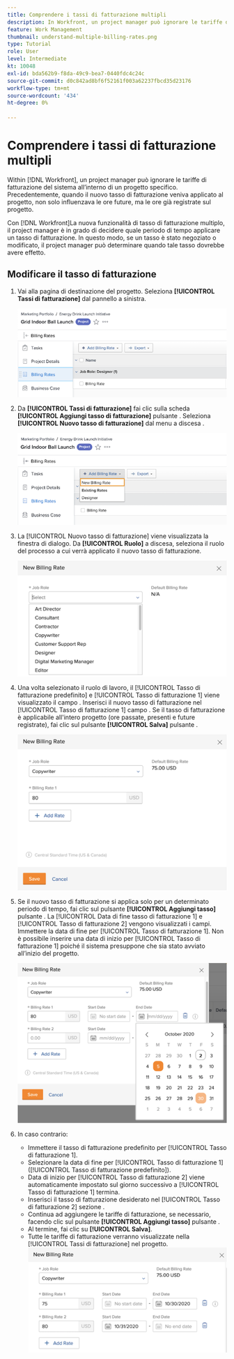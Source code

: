 ```yaml
---
title: Comprendere i tassi di fatturazione multipli
description: In Workfront, un project manager può ignorare le tariffe di fatturazione del sistema all'interno di un progetto specifico.
feature: Work Management
thumbnail: understand-multiple-billing-rates.png
type: Tutorial
role: User
level: Intermediate
kt: 10048
exl-id: bda562b9-f8da-49c9-bea7-0440fdc4c24c
source-git-commit: d0c842ad8bf6f52161f003a62237fbcd35d23176
workflow-type: tm+mt
source-wordcount: '434'
ht-degree: 0%

---
```


# Comprendere i tassi di fatturazione multipli

Within [!DNL Workfront], un project manager può ignorare le tariffe di fatturazione del sistema all’interno di un progetto specifico. Precedentemente, quando il nuovo tasso di fatturazione veniva applicato al progetto, non solo influenzava le ore future, ma le ore già registrate sul progetto.

Con [!DNL Workfront]La nuova funzionalità di tasso di fatturazione multiplo, il project manager è in grado di decidere quale periodo di tempo applicare un tasso di fatturazione. In questo modo, se un tasso è stato negoziato o modificato, il project manager può determinare quando tale tasso dovrebbe avere effetto.

## Modificare il tasso di fatturazione

1. Vai alla pagina di destinazione del progetto. Seleziona **[!UICONTROL Tassi di fatturazione]** dal pannello a sinistra.

   ![Immagine di selezione [!UICONTROL Tassi di fatturazione] in [!DNL Workfront]](assets/project-finances-1.png)

1. Da **[!UICONTROL Tassi di fatturazione]** fai clic sulla scheda **[!UICONTROL Aggiungi tasso di fatturazione]** pulsante . Seleziona **[!UICONTROL Nuovo tasso di fatturazione]** dal menu a discesa .

   ![Immagine di selezione [!UICONTROL Nuovo tasso di fatturazione] in [!DNL Workfront]](assets/project-finances-2.png)

1. La [!UICONTROL Nuovo tasso di fatturazione] viene visualizzata la finestra di dialogo. Da **[!UICONTROL Ruolo]** a discesa, seleziona il ruolo del processo a cui verrà applicato il nuovo tasso di fatturazione.

   ![Immagine della selezione di ruoli di lavoro in un nuovo tasso di fatturazione in [!DNL Workfront]](assets/project-finances-3.png)

1. Una volta selezionato il ruolo di lavoro, il [!UICONTROL Tasso di fatturazione predefinito] e [!UICONTROL Tasso di fatturazione 1] viene visualizzato il campo . Inserisci il nuovo tasso di fatturazione nel [!UICONTROL Tasso di fatturazione 1] campo . Se il tasso di fatturazione è applicabile all&#39;intero progetto (ore passate, presenti e future registrate), fai clic sul pulsante **[!UICONTROL Salva]** pulsante .

   ![Immagine del salvataggio di un nuovo tasso di fatturazione applicabile all&#39;intero progetto in [!DNL Workfront]](assets/project-finances-5.png)

1. Se il nuovo tasso di fatturazione si applica solo per un determinato periodo di tempo, fai clic sul pulsante **[!UICONTROL Aggiungi tasso]** pulsante . La [!UICONTROL Data di fine tasso di fatturazione 1] e [!UICONTROL Tasso di fatturazione 2] vengono visualizzati i campi. Immettere la data di fine per [!UICONTROL Tasso di fatturazione 1]. Non è possibile inserire una data di inizio per [!UICONTROL Tasso di fatturazione 1] poiché il sistema presuppone che sia stato avviato all’inizio del progetto.

   ![Immagine della creazione di un nuovo tasso di fatturazione applicabile a un determinato periodo di tempo, a partire dall&#39;inizio del progetto in [!DNL Workfront]](assets/project-finances-6.png)

1. In caso contrario:

   * Immettere il tasso di fatturazione predefinito per [!UICONTROL Tasso di fatturazione 1].
   * Selezionare la data di fine per [!UICONTROL Tasso di fatturazione 1] ([!UICONTROL Tasso di fatturazione predefinito]).
   * Data di inizio per [!UICONTROL Tasso di fatturazione 2] viene automaticamente impostato sul giorno successivo a [!UICONTROL Tasso di fatturazione 1] termina.
   * Inserisci il tasso di fatturazione desiderato nel [!UICONTROL Tasso di fatturazione 2] sezione .
   * Continua ad aggiungere le tariffe di fatturazione, se necessario, facendo clic sul pulsante **[!UICONTROL Aggiungi tasso]** pulsante .
   * Al termine, fai clic su **[!UICONTROL Salva]**.
   * Tutte le tariffe di fatturazione verranno visualizzate nella [!UICONTROL Tassi di fatturazione] nel progetto.
   ![Immagine della creazione di nuovi tassi di fatturazione applicabili ai diversi periodi di tempo in [!DNL Workfront]](assets/project-finances-7.png)
